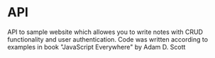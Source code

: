 # API
API to sample website which allowes you to write notes with CRUD functionality and user authentication. Code was written according to examples in book  "JavaScript Everywhere" by Adam D. Scott
